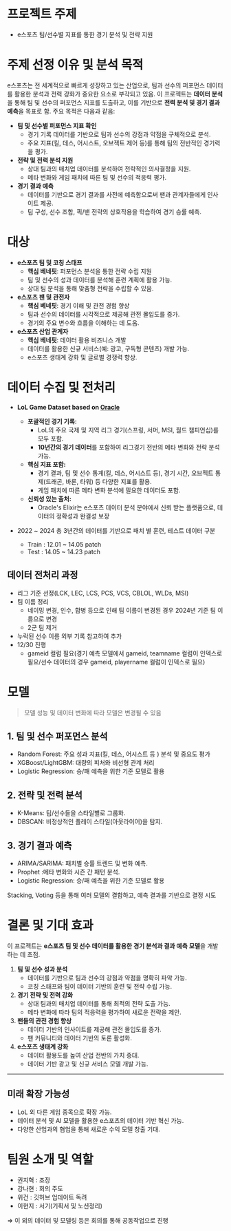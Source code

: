 # 프로젝트 주제

- e스포츠 팀/선수별 지표를 통한 경기 분석 및 전략 지원

# 주제 선정 이유 및 분석 목적

e스포츠는 전 세계적으로 빠르게 성장하고 있는 산업으로, 팀과 선수의 퍼포먼스 데이터를 활용한 분석과 전력 강화가 중요한 요소로 부각되고 있음. 이 프로젝트는 **데이터 분석**을 통해 팀 및 선수의 퍼포먼스 지표를 도출하고, 이를 기반으로 **전력 분석 및 경기 결과 예측**을 목표로 함. 주요 목적은 다음과 같음:

- **팀 및 선수별 퍼포먼스 지표 확인**
    - 경기 기록 데이터를 기반으로 팀과 선수의 강점과 약점을 구체적으로 분석.
    - 주요 지표(킬, 데스, 어시스트, 오브젝트 제어 등)를 통해 팀의 전반적인 경기력을 평가.
- **전략 및 전력 분석 지원**
    - 상대 팀과의 매치업 데이터를 분석하여 전략적인 의사결정을 지원.
    - 메타 변화와 게임 패치에 따른 팀 및 선수의 적응력 평가.
- **경기 결과 예측**
    - 데이터를 기반으로 경기 결과를 사전에 예측함으로써 팬과 관계자들에게 인사이트 제공.
    - 팀 구성, 선수 조합, 픽/밴 전략의 상호작용을 학습하여 경기 승률 예측.

# 대상

- **e스포츠 팀 및 코칭 스태프**
    - **핵심 베네핏**: 퍼포먼스 분석을 통한 전략 수립 지원
    - 팀 및 선수의 성과 데이터를 분석해 훈련 계획에 활용 가능.
    - 상대 팀 분석을 통해 맞춤형 전략을 수립할 수 있음.
- **e스포츠 팬 및 관전자**
    - **핵심 베네핏**: 경기 이해 및 관전 경험 향상
    - 팀과 선수의 데이터를 시각적으로 제공해 관전 몰입도를 증가.
    - 경기의 주요 변수와 흐름을 이해하는 데 도움.
- **e스포츠 산업 관계자**
    - **핵심 베네핏**: 데이터 활용 비즈니스 개발
    - 데이터를 활용한 신규 서비스(예: 광고, 구독형 콘텐츠) 개발 가능.
    - e스포츠 생태계 강화 및 글로벌 경쟁력 향상.

# 데이터 수집 및 전처리

- **LoL Game Dataset based on [Oracle](http://oracleselixir.com/)**
    - **포괄적인 경기 기록:**
        - LoL의 주요 국제 및 지역 리그 경기(스프링, 서머, MSI, 월드 챔피언십)를 모두 포함.
        - **10년간의 경기 데이터**를 포함하여 리그경기 전반의 메타 변화와 전략 분석 가능.
    - **핵심 지표 포함:**
        - 경기 결과, 팀 및 선수 통계(킬, 데스, 어시스트 등), 경기 시간, 오브젝트 통제(드래곤, 바론, 타워) 등 다양한 지표를 활용.
        - 게임 패치에 따른 메타 변화 분석에 필요한 데이터도 포함.
    - **신뢰성 있는 출처:**
        - Oracle's Elixir는 e스포츠 데이터 분석 분야에서 신뢰 받는 플랫폼으로, 데이터의 정확성과 완결성 보장

- 2022 ~ 2024 총 3년간의 데이터를 기반으로 패치 별 훈련, 테스트 데이터 구분
    - Train : 12.01 ~ 14.05 patch
    - Test : 14.05 ~ 14.23 patch

## 데이터 전처리 과정

- 리그 기준 선정(LCK, LEC, LCS, PCS, VCS, CBLOL, WLDs, MSI)
- 팀 이름 정리
    - 네이밍 변경, 인수, 합병 등으로 인해 팀 이름이 변경된 경우 2024년 기준 팀 이름으로 변경
    - 2군 팀 제거
- 누락된 선수 이름 외부 기록 참고하여 추가
- 12/30 진행
    - gameid 컬럼 필요(경기 예측 모델에서 gameid, teamname 컬럼이 인덱스로 필요/선수 데이터의 경우 gameid, playername 컬럼이 인덱스로 필요)

# 모델

> 모델 성능 및 데이터 변화에 따라 모델은 변경될 수 있음

## 1. 팀 및 선수 퍼포먼스 분석

- Random Forest: 주요 성과 지표(킬, 데스, 어시스트 등 ) 분석 및 중요도 평가
- XGBoost/LightGBM: 대량의 피처와 비선형 관계 처리
- Logistic Regression: 승/패 예측을 위한  기준 모델로 활용

## 2. 전략 및 전력 분석

- K-Means: 팀/선수들을 스타일별로 그룹화.
- DBSCAN: 비정상적인 플레이 스타일(아웃라이어)을 탐지.

## 3. 경기 결과 예측

- ARIMA/SARIMA: 패치별 승률 트렌드 및 변화 예측.
- Prophet :메타 변화와 시즌 간 패턴 분석.
- Logistic Regression: 승/패 예측을 위한 기준 모델로 활용

Stacking, Voting 등을 통해 여러 모델의 결합하고,  예측 결과를 기반으로 결정 시도

# 결론 및 기대 효과

이 프로젝트는 **e스포츠 팀 및 선수 데이터를 활용한 경기 분석과 결과 예측 모델**을 개발하는 데 초점.

1. **팀 및 선수 성과 분석**
    - 데이터를 기반으로 팀과 선수의 강점과 약점을 명확히 파악 가능.
    - 코칭 스태프와 팀이 데이터 기반의 훈련 및 전략 수립 가능.
2. **경기 전략 및 전력 강화**
    - 상대 팀과의 매치업 데이터를 통해 최적의 전략 도출 가능.
    - 메타 변화에 따라 팀의 적응력을 평가하여 새로운 전략을 제안.
3. **팬들의 관전 경험 향상**
    - 데이터 기반의 인사이트를 제공해 관전 몰입도를 증가.
    - 팬 커뮤니티와 데이터 기반의 토론 활성화.
4. **e스포츠 생태계 강화**
    - 데이터 활용도를 높여 산업 전반의 가치 증대.
    - 데이터 기반 광고 및 신규 서비스 모델 개발 가능.

---

## 미래 확장 가능성

- LoL 외 다른 게임 종목으로 확장 가능.
- 데이터 분석 및 AI 모델을 활용한 e스포츠의 데이터 기반 혁신 가능.
- 다양한 산업과의 협업을 통해 새로운 수익 모델 창출 기대.

# 팀원 소개 및 역할

- 권지혁 : 조장
- 강나현 : 회의 주도
- 위건 : 깃허브 업데이트 독려
- 이현지 : 서기(기획서 및 노션정리)

⇒ 이 외의 데이터 및 모델링 등은 회의를 통해 공동작업으로 진행